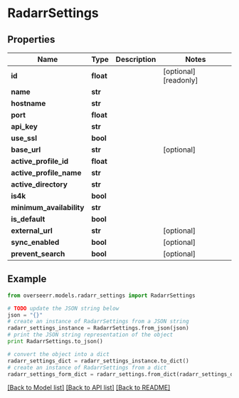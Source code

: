# RadarrSettings


## Properties
Name | Type | Description | Notes
------------ | ------------- | ------------- | -------------
**id** | **float** |  | [optional] [readonly] 
**name** | **str** |  | 
**hostname** | **str** |  | 
**port** | **float** |  | 
**api_key** | **str** |  | 
**use_ssl** | **bool** |  | 
**base_url** | **str** |  | [optional] 
**active_profile_id** | **float** |  | 
**active_profile_name** | **str** |  | 
**active_directory** | **str** |  | 
**is4k** | **bool** |  | 
**minimum_availability** | **str** |  | 
**is_default** | **bool** |  | 
**external_url** | **str** |  | [optional] 
**sync_enabled** | **bool** |  | [optional] 
**prevent_search** | **bool** |  | [optional] 

## Example

```python
from overseerr.models.radarr_settings import RadarrSettings

# TODO update the JSON string below
json = "{}"
# create an instance of RadarrSettings from a JSON string
radarr_settings_instance = RadarrSettings.from_json(json)
# print the JSON string representation of the object
print RadarrSettings.to_json()

# convert the object into a dict
radarr_settings_dict = radarr_settings_instance.to_dict()
# create an instance of RadarrSettings from a dict
radarr_settings_form_dict = radarr_settings.from_dict(radarr_settings_dict)
```
[[Back to Model list]](../README.md#documentation-for-models) [[Back to API list]](../README.md#documentation-for-api-endpoints) [[Back to README]](../README.md)


